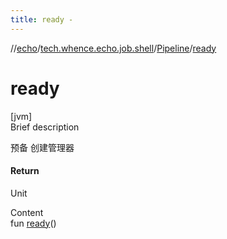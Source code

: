 ```yaml
---
title: ready -
---
```

//[echo](../../index.md)/[tech.whence.echo.job.shell](../index.md)/[Pipeline](index.md)/[ready](ready.md)



# ready  
[jvm]  
Brief description  


预备 创建管理器



#### Return  


Unit

  
Content  
fun [ready](ready.md)()  



